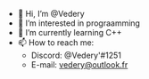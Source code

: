 - 👋 Hi, I’m @Vedery
- 👀 I’m interested in prograamming
- 🌱 I’m currently learning C++ <!--- 💞️ I’m looking to collaborate on ...-->
- 📫 How to reach me:
  - Discord: @Vedery'#1251
  - E-mail: vedery@outlook.fr

<!---
Vedery/Vedery is a ✨ special ✨ repository because its `README.md` (this file) appears on your GitHub profile.
You can click the Preview link to take a look at your changes.
--->
